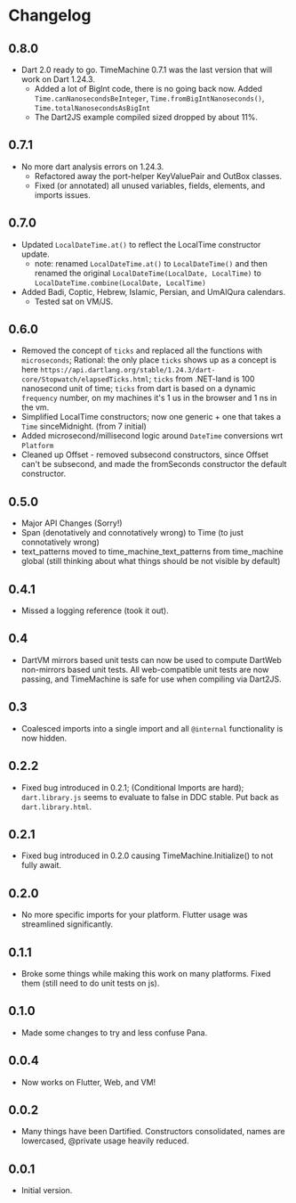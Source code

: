 # Changelog

## 0.8.0
- Dart 2.0 ready to go. TimeMachine 0.7.1 was the last version that will work on Dart 1.24.3.
  - Added a lot of BigInt code, there is no going back now. Added `Time.canNanosecondsBeInteger`, 
  `Time.fromBigIntNanoseconds()`, `Time.totalNanosecondsAsBigInt`
  - The Dart2JS example compiled sized dropped by about 11%.

## 0.7.1
- No more dart analysis errors on 1.24.3.
  - Refactored away the port-helper KeyValuePair and OutBox classes.
  - Fixed (or annotated) all unused variables, fields, elements, and imports issues. 

## 0.7.0
- Updated `LocalDateTime.at()` to reflect the LocalTime constructor update.
  - note: renamed `LocalDateTime.at()` to `LocalDateTime()` and then renamed the original `LocalDateTime(LocalDate, LocalTime)` to
  `LocalDateTime.combine(LocalDate, LocalTime)`
- Added Badi, Coptic, Hebrew, Islamic, Persian, and UmAlQura calendars.
  - Tested sat on VM/JS.

## 0.6.0
- Removed the concept of `ticks` and replaced all the functions with `microseconds`;
  Rational: the only place `ticks` shows up as a concept is here `https://api.dartlang.org/stable/1.24.3/dart-core/Stopwatch/elapsedTicks.html`;
  `ticks` from .NET-land is 100 nanosecond unit of time; `ticks` from dart is based on a dynamic `frequency` number,
  on my machines it's 1 us in the browser and 1 ns in the vm.
- Simplified LocalTime constructors; now one generic + one that takes a `Time` sinceMidnight. (from 7 initial)
- Added microsecond/millisecond logic around `DateTime` conversions wrt `Platform`
- Cleaned up Offset - removed subsecond constructors, since Offset can't be subsecond, and made the fromSeconds constructor
  the default constructor.

## 0.5.0

- Major API Changes (Sorry!)
- Span (denotatively and connotatively wrong) to Time (to just connotatively wrong)
- text_patterns moved to time_machine_text_patterns from time_machine global (still thinking about what things should be not visible by default)

## 0.4.1

- Missed a logging reference (took it out).


## 0.4

- DartVM mirrors based unit tests can now be used to compute DartWeb non-mirrors based unit tests. All web-compatible
unit tests are now passing, and TimeMachine is safe for use when compiling via Dart2JS.

## 0.3

- Coalesced imports into a single import and all `@internal` functionality is now hidden.

## 0.2.2

- Fixed bug introduced in 0.2.1; (Conditional Imports are hard); `dart.library.js` seems to evaluate to false in DDC stable.
  Put back as `dart.library.html`.

## 0.2.1

- Fixed bug introduced in 0.2.0 causing TimeMachine.Initialize() to not fully await.

## 0.2.0

- No more specific imports for your platform. Flutter usage was streamlined significantly.

## 0.1.1

- Broke some things while making this work on many platforms. Fixed them (still need to do unit tests on js).

## 0.1.0

- Made some changes to try and less confuse Pana.

## 0.0.4

- Now works on Flutter, Web, and VM!

## 0.0.2

- Many things have been Dartified. Constructors consolidated, names are lowercased, @private usage heavily reduced.

## 0.0.1

- Initial version.
